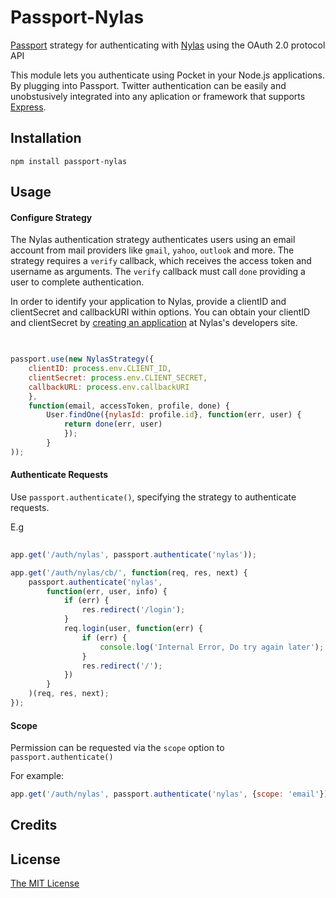 # Passport-Nylas

[Passport](http://passportjs.org) strategy for authenticating with [Nylas](https://nylas.com) using the OAuth 2.0 protocol API

This module lets you authenticate using Pocket in your Node.js applications.
By plugging into Passport. Twitter authentication can be easily and unobstusively integrated into any aplication or framework that supports [Express](http://expressjs.com).

## Installation

`npm install passport-nylas`


## Usage

#### Configure Strategy

The Nylas authentication strategy authenticates users using an email account from mail providers like `gmail`, `yahoo`, `outlook` and more.
The strategy requires a `verify` callback, which receives the access token and username as arguments. The `verify` callback must call `done` providing a user to complete authentication.

In order to identify your application to Nylas, provide a clientID and clientSecret and callbackURI within options.
You can obtain your clientID and clientSecret by [creating an application](https://nylas.com/developer) at Nylas's developers site.

```js
	

passport.use(new NylasStrategy({
	clientID: process.env.CLIENT_ID,
	clientSecret: process.env.CLIENT_SECRET,
	callbackURL: process.env.callbackURI
	},
	function(email, accessToken, profile, done) {
		User.findOne({nylasId: profile.id}, function(err, user) {
			return done(err, user)
			});
		}
));

```


#### Authenticate Requests

Use `passport.authenticate()`, specifying the strategy to authenticate requests.

E.g

```js
	
app.get('/auth/nylas', passport.authenticate('nylas'));

app.get('/auth/nylas/cb/', function(req, res, next) {
	passport.authenticate('nylas',
		function(err, user, info) {
			if (err) {
				res.redirect('/login');
			}
			req.login(user, function(err) {
				if (err) {
					console.log('Internal Error, Do try again later');
				}
				res.redirect('/');
			})
		}
	)(req, res, next);
});

```


#### Scope

Permission can be requested via the `scope` option to `passport.authenticate()`

For example:
```js
app.get('/auth/nylas', passport.authenticate('nylas', {scope: 'email'}));

```

## Credits


## License

[The MIT License](http;//opensource,org/licenses/MIT)

